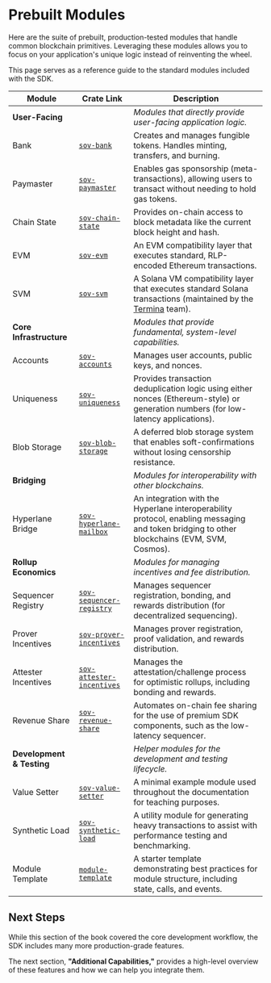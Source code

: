 # Prebuilt Modules

Here are the suite of prebuilt, production-tested modules that handle common blockchain primitives. Leveraging these modules allows you to focus on your application's unique logic instead of reinventing the wheel.

This page serves as a reference guide to the standard modules included with the SDK.

| Module                  | Crate Link                                      | Description                                                                                                                                     |
| ----------------------- | ----------------------------------------------- | ----------------------------------------------------------------------------------------------------------------------------------------------- |
| **User-Facing**         |                                                 | _Modules that directly provide user-facing application logic._                                                                                  |
| Bank                    | [`sov-bank`](fix-link)                          | Creates and manages fungible tokens. Handles minting, transfers, and burning.                                                                   |
| Paymaster               | [`sov-paymaster`](fix-link)                     | Enables gas sponsorship (meta-transactions), allowing users to transact without needing to hold gas tokens.                                     |
| Chain State             | [`sov-chain-state`](fix-link)                   | Provides on-chain access to block metadata like the current block height and hash.                                                              |
| EVM                     | [`sov-evm`](fix-link)                           | An EVM compatibility layer that executes standard, RLP-encoded Ethereum transactions.                                                           |
| SVM                     | [`sov-svm`](fix-link)                           | A Solana VM compatibility layer that executes standard Solana transactions (maintained by the [Termina](https://www.termina.technology/) team). |
| **Core Infrastructure** |                                                 | _Modules that provide fundamental, system-level capabilities._                                                                                  |
| Accounts                | [`sov-accounts`](fix-link)                      | Manages user accounts, public keys, and nonces.                                                                                                 |
| Uniqueness              | [`sov-uniqueness`](fix-link)                    | Provides transaction deduplication logic using either nonces (Ethereum-style) or generation numbers (for low-latency applications).               |
| Blob Storage            | [`sov-blob-storage`](fix-link)                  | A deferred blob storage system that enables soft-confirmations without losing censorship resistance.                                            |
| **Bridging**            |                                                 | _Modules for interoperability with other blockchains._                                                                                          |
| Hyperlane Bridge        | [`sov-hyperlane-mailbox`](fix-link)             | An integration with the Hyperlane interoperability protocol, enabling messaging and token bridging to other blockchains (EVM, SVM, Cosmos).      |
| **Rollup Economics**    |                                                 | _Modules for managing incentives and fee distribution._                                                                                         |
| Sequencer Registry      | [`sov-sequencer-registry`](fix-link)            | Manages sequencer registration, bonding, and rewards distribution (for decentralized sequencing).                                               |
| Prover Incentives       | [`sov-prover-incentives`](fix-link)             | Manages prover registration, proof validation, and rewards distribution.                                                                        |
| Attester Incentives     | [`sov-attester-incentives`](fix-link)           | Manages the attestation/challenge process for optimistic rollups, including bonding and rewards.                                                |
| Revenue Share           | [`sov-revenue-share`](fix-link)                 | Automates on-chain fee sharing for the use of premium SDK components, such as the low-latency sequencer.                                                                      |
| **Development & Testing** |                                                 | _Helper modules for the development and testing lifecycle._                                                                                     |
| Value Setter            | [`sov-value-setter`](fix-link)                  | A minimal example module used throughout the documentation for teaching purposes.                                                               |
| Synthetic Load          | [`sov-synthetic-load`](fix-link)                | A utility module for generating heavy transactions to assist with performance testing and benchmarking.                                         |
| Module Template         | [`module-template`](fix-link)                   | A starter template demonstrating best practices for module structure, including state, calls, and events.                                       |

## Next Steps

While this section of the book covered the core development workflow, the SDK includes many more production-grade features. 

The next section, **"Additional Capabilities,"** provides a high-level overview of these features and how we can help you integrate them.